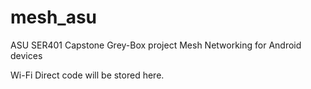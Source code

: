 # mesh_asu
ASU SER401 Capstone Grey-Box project Mesh Networking for Android devices

Wi-Fi Direct code will be stored here.
